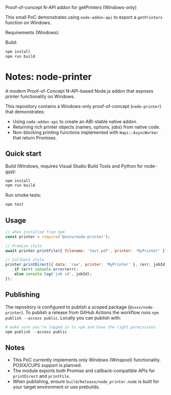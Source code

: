 Proof-of-concept N-API addon for getPrinters (Windows-only)

This small PoC demonstrates using `node-addon-api` to export a `getPrinters` function on Windows.

Requirements (Windows):

Build:

```powershell
npm install
npm run build
```

Notes:
node-printer
============

A modern Proof-of-Concept N-API-based Node.js addon that exposes printer functionality on Windows.

This repository contains a Windows-only proof-of-concept (`node-printer`) that demonstrates:

- Using `node-addon-api` to create an ABI-stable native addon.
- Returning rich printer objects (names, options, jobs) from native code.
- Non-blocking printing functions implemented with `Napi::AsyncWorker` that return Promises.

Quick start
-----------

Build (Windows, requires Visual Studio Build Tools and Python for node-gyp):

```powershell
npm install
npm run build
```

Run smoke tests:

```powershell
npm test
```

Usage
-----

```js
// when installed from npm
const printer = require('@ssxv/node-printer');

// Promise style
await printer.printFile({ filename: 'test.pdf', printer: 'MyPrinter' });

// Callback style
printer.printDirect({ data: 'raw', printer: 'MyPrinter' }, (err, jobId) => {
	if (err) console.error(err);
	else console.log('job id', jobId);
});
```

Publishing
----------

The repository is configured to publish a scoped package (`@ssxv/node-printer`). To publish a release from GitHub Actions the workflow runs `npm publish --access public`. Locally you can publish with:

```powershell
# make sure you're logged in to npm and have the right permissions
npm publish --access public
```

Notes
-----
- This PoC currently implements only Windows (Winspool) functionality. POSIX/CUPS support is planned.
- The module exports both Promise and callback-compatible APIs for `printDirect` and `printFile`.
- When publishing, ensure `build/Release/node_printer.node` is built for your target environment or use prebuilds.
